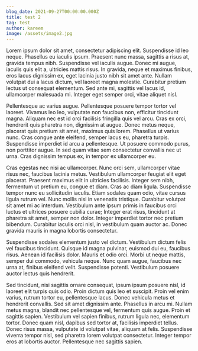 ```yaml
---
blog_date: 2021-09-27T00:00:00.000Z
title: test 2
tag: test
author: kareem
image: /assets/image2.jpg
---
```

Lorem ipsum dolor sit amet, consectetur adipiscing elit. Suspendisse id leo neque. Phasellus eu iaculis ipsum. Praesent nunc massa, sagittis a risus at, gravida tempus nibh. Suspendisse vel iaculis augue. Donec mi augue, iaculis quis elit a, ultricies mattis risus. In gravida, neque et maximus finibus, eros lacus dignissim ex, eget lacinia justo nibh sit amet ante. Nullam volutpat dui a lacus dictum, vel laoreet magna molestie. Curabitur pretium lectus ut consequat elementum. Sed ante mi, sagittis vel lacus id, ullamcorper malesuada mi. Integer eget semper orci, vitae aliquet nisl.

Pellentesque ac varius augue. Pellentesque posuere tempor tortor vel laoreet. Vivamus leo leo, vulputate non faucibus non, efficitur tincidunt magna. Aliquam nec est id orci facilisis fringilla quis vel arcu. Cras ex orci, hendrerit quis pharetra non, dignissim at augue. Donec metus neque, placerat quis pretium sit amet, maximus quis lorem. Phasellus ut varius nunc. Cras congue ante eleifend, semper lacus eu, pharetra turpis. Suspendisse imperdiet id arcu a pellentesque. Ut posuere commodo purus, non porttitor augue. In sed quam vitae sem consectetur convallis nec ut urna. Cras dignissim tempus ex, in tempor ex ullamcorper eu.

Cras egestas nec nisi ac ullamcorper. Nunc orci sem, ullamcorper vitae risus nec, faucibus lacinia metus. Vestibulum ullamcorper feugiat elit eget placerat. Praesent maximus elit in ultricies facilisis. Integer sem nibh, fermentum ut pretium eu, congue et diam. Cras ac diam ligula. Suspendisse tempor nunc eu sollicitudin iaculis. Etiam sodales quam odio, vitae cursus ligula rutrum vel. Nunc mollis nisi in venenatis tristique. Curabitur volutpat sit amet mi ac interdum. Vestibulum ante ipsum primis in faucibus orci luctus et ultrices posuere cubilia curae; Integer erat risus, tincidunt at pharetra sit amet, semper non dolor. Integer imperdiet tortor nec pretium bibendum. Curabitur iaculis orci nisl, in vestibulum quam auctor ac. Donec gravida mauris in magna lobortis consectetur.

Suspendisse sodales elementum justo vel dictum. Vestibulum dictum felis vel faucibus tincidunt. Quisque id magna pulvinar, euismod dui eu, faucibus risus. Aenean id facilisis dolor. Mauris et odio orci. Morbi ut neque mattis, semper dui commodo, vehicula neque. Nunc quam augue, faucibus nec urna at, finibus eleifend velit. Suspendisse potenti. Vestibulum posuere auctor lectus quis hendrerit.

Sed tincidunt, nisi sagittis ornare consequat, ipsum ipsum posuere nisl, id laoreet elit turpis quis odio. Proin dictum quis leo et suscipit. Proin vel enim varius, rutrum tortor eu, pellentesque lacus. Donec vehicula metus et hendrerit convallis. Sed sit amet dignissim ante. Phasellus in arcu mi. Nullam metus magna, blandit nec pellentesque vel, fermentum quis augue. Proin et sagittis sapien. Vestibulum vel sapien finibus, rutrum ligula nec, elementum tortor. Donec quam nisl, dapibus sed tortor at, facilisis imperdiet tellus. Donec risus massa, vulputate id volutpat vitae, aliquam at felis. Suspendisse viverra tempor nisl, sed pharetra lorem volutpat consectetur. Integer tempor eros at lobortis auctor. Pellentesque nec sagittis sapien.